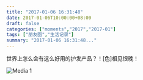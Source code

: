 ```yaml
---
title: "2017-01-06 16:31:48"
date: 2017-01-06T10:00:00+08:00
draft: false
categories: ["moments","2017","2017-01"]
tags: ["朋友圈","生活记录"]
summary: "2017-01-06 16:31:48..."
---
```


世界上怎么会有这么好用的护发产品？！[色]相见恨晚！

![Media 1](/Moments/photos/2017-01-06/201701061631480.jpg)

